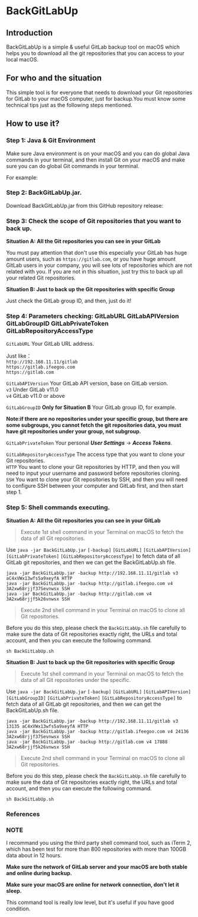 # BackGitLabUp

## Introduction

BackGitLabUp is a simple & useful GitLab backup tool on macOS which helps you to download all the git repositories that you can access to your local macOS.

## For who and the situation

This simple tool is for everyone that needs to download your Git repositories for GitLab to your macOS computer, just for backup.You must know some technical tips just as the following steps mentioned.

## How to use it?

### Step 1: Java & Git Environment

Make sure Java environment is on your macOS and you can do global Java commands in your terminal, and then install Git on your macOS and make sure you can do global Git commands in your terminal.

For example:

### Step 2: BackGitLabUp.jar.

Download BackGitLabUp.jar from this GitHub repository release:

### Step 3: Check the scope of Git repositories that you want to back up.

**Situation A: All the Git repositories you can see in your GitLab**

You must pay attention that don't use this especially your GitLab has huge amount users, such as `https://gitlab.com`, or you have huge amount GitLab users in your company, you will see lots of repositories which are not related with you. If you are not in this situation, just try this to back up all your related Git repositories.

**Situation B: Just to back up the Git repositories with specific Group**

Just check the GitLab group ID, and then, just do it!

### Step 4: Parameters checking: GitLabURL GitLabAPIVersion GitLabGroupID GitLabPrivateToken GitLabRepositoryAccessType

`GitLabURL` Your GitLab URL address.

Just like：  
`http://192.168.11.11/gitlab`  
`https://gitlab.ifeegoo.com`  
`https://gitlab.com`

`GitLabAPIVersion` Your GitLab API version, base on GitLab version.  
`v3` Under GitLab v11.0  
`v4` GitLab v11.0 or above

`GitLabGroupID` **Only for Situation B** Your GitLab group ID, for example. 

**Note:if there are no repositories under your specific group, but there are some subgroups, you cannot fetch the git repositories data, you must have git repositories under your group, not subgroup.**


`GitLabPrivateToken` Your personal ***User Settings*** -> ***Access Tokens***.


`GitLabRepositoryAccessType` The access type that you want to clone your Git repositories.  
`HTTP` You want to clone your Git repositories by HTTP, and then you will need to input your username and password before repositories cloning.  
`SSH` You want to clone your Git repositories by SSH, and then you will need to configure SSH between your computer and GitLab first, and then start step 1.

### Step 5: Shell commands executing.

**Situation A: All the Git repositories you can see in your GitLab**

> Execute 1st shell command in your Terminal on macOS to fetch the data of all Git repositories.

Use `java -jar BackGitLabUp.jar` `[-backup]` `[GitLabURL]` `[GitLabAPIVersion]` `[GitLabPrivateToken]` `[GitLabRepositoryAccessType]` to fetch data of all GitLab git repositories, and then we can get the BackGitLabUp.sh file.

`java -jar BackGitLabUp.jar -backup http://192.168.11.11/gitlab v3 aC4xVWx13wfs5a9xeyfA HTTP`  
`java -jar BackGitLabUp.jar -backup http://gitlab.ifeegoo.com v4 3A2xw68rjjf37Sevnwsx SSH`  
`java -jar BackGitLabUp.jar -backup http://gitlab.com v4 3A2xw68rjjf5k26vnwsx SSH`

> Execute 2nd shell command in your Terminal on macOS to clone all Git repositories.  

Before you do this step, please check the `BackGitLabUp.sh` file carefully to make sure the data of Git repositories exactly right, the URLs and total account, and then you can execute the following command.

`sh BackGitLabUp.sh`

**Situation B: Just to back up the Git repositories with specific Group**

> Execute 1st shell command in your Terminal on macOS to fetch the data of all Git repositories under the specific.

Use `java -jar BackGitLabUp.jar` `[-backup]` `[GitLabURL]` `[GitLabAPIVersion]` `[GitLabGroupID]` `[GitLabPrivateToken]` `[GitLabRepositoryAccessType]` to fetch data of all GitLab git repositories, and then we can get the BackGitLabUp.sh file.

`java -jar BackGitLabUp.jar -backup http://192.168.11.11/gitlab v3 13135 aC4xVWx13wfs5a9xeyfA HTTP`  
`java -jar BackGitLabUp.jar -backup http://gitlab.ifeegoo.com v4 24136 3A2xw68rjjf37Sevnwsx SSH`  
`java -jar BackGitLabUp.jar -backup http://gitlab.com v4 17888 3A2xw68rjjf5k26vnwsx SSH`

> Execute 2nd shell command in your Terminal on macOS to clone all Git repositories.  

Before you do this step, please check the `BackGitLabUp.sh` file carefully to make sure the data of Git repositories exactly right, the URLs and total account, and then you can execute the following command.

`sh BackGitLabUp.sh`

### References


### NOTE

I recommand you using the third party shell command tool, such as iTerm 2, which has been test for more than 800 repositories with more than 100GB data about in 12 hours.

**Make sure the network of GitLab server and your macOS are both stable and online during backup.**

**Make sure your macOS are online for network connection, don't let it sleep.**

This command tool is really low level, but it's useful if you have good condition.

